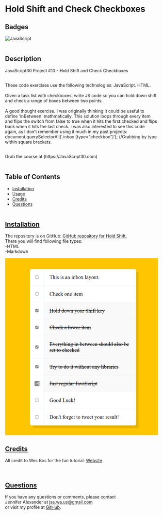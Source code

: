 # Hold Shift and Check Checkboxes

## Badges
  ![JavaScript](https://img.shields.io/badge/javascript-%23323330.svg?style=for-the-badge&logo=javascript&logoColor=%23F7DF1E)
  <br><br>
 
  ## Description
  JavaScript30 Project #10 - Hold Shift and Check Checkboxes
  <br><br>

  These code exercises use the following technologies: JavaScript. HTML. 
  <br><br>
  Given a task list with checkboxes, write JS code so you can hold down shift and check a range of boxes between two points. 
  <br><br>
  A good thought exercise. I was originally thinking it could be useful to define 'inBetween' mathmatically. This solution loops through every item and flips the switch from false to true when it hits the first checked and flips back when it hits the last check. 
  I was also interested to see this code again, as I don't remember using it much in my past projects:  
  document.querySelectorAll('.inbox [type="checkbox"]'); //Grabbing by type within square brackets.
  
  <br>
  Grab the course at (https://JavaScript30.com)
  <br><br>
  

## Table of Contents
  - [Installation](#installation)
  - [Usage](#usage)
  - [Credits](#credits)
  - [Questions](#questions)
  <br><br>

  ## [Installation](#table-of-contents)
   The repository is on GitHub: [GitHub repository for Hold Shift.](https://github.com/jsalexan/hold-shift) <br>
  There you will find following file types: <br>
  -HTML<br>
  -Markdown<br>
   
   ![Screenshot](/Screenshot%20(330).png)
   <br>

  
  ## [Credits](#table-of-contents) 
  All credit to Wes Bos for the fun tutorial: [Website](https://wesbos.com/about)

  
  <br>
 
  ## [Questions](#table-of-contents)
  If you have any questions or comments, please contact <br>Jennifer Alexander at jsa.wa.us@gmail.com <br>or visit my profile at [GitHub](https://github.com/jsalexan/).
  


